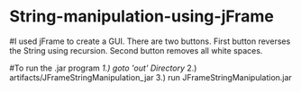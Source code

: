 # String-manipulation-using-jFrame
#I used jFrame to create a GUI.
There are two buttons. 
First button reverses the String using recursion.
Second button removes all white spaces. 

#To run the .jar program
*1.) goto 'out' Directory*
2.) artifacts/JFrameStringManipulation_jar
3.) run JFrameStringManipulation.jar


